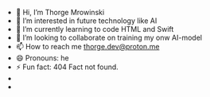 - 👋 Hi, I’m Thorge Mrowinski
- 👀 I’m interested in future technology like AI
- 🌱 I’m currently learning to code HTML and Swift 
- 💞️ I’m looking to collaborate on training my onw AI-model 
- 📫 How to reach me thorge.dev@proton.me
- 😄 Pronouns: he
- ⚡ Fun fact: 404 Fact not found.
-
- <!---
Mrowinski-Thorge/Mrowinski-Thorge is a ✨ special ✨ repository because its `README.md` (this file) appears on your GitHub profile.
You can click the Preview link to take a look at your changes.
--->
